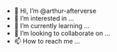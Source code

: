 - 👋 Hi, I’m @arthur-afterverse
- 👀 I’m interested in ...
- 🌱 I’m currently learning ...
- 💞️ I’m looking to collaborate on ...
- 📫 How to reach me ...

<!---
arthur-afterverse/arthur-afterverse is a ✨ special ✨ repository because its `README.md` (this file) appears on your GitHub profile.
You can click the Preview link to take a look at your changes.
--->
